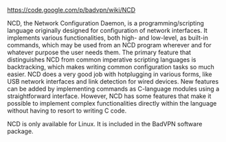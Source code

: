 https://code.google.com/p/badvpn/wiki/NCD

NCD, the Network Configuration Daemon, is a programming/scripting language originally designed for configuration of network interfaces. It implements various functionalities, both high- and low-level, as built-in commands, which may be used from an NCD program wherever and for whatever purpose the user needs them. The primary feature that distinguishes NCD from common imperative scripting languages is backtracking, which makes writing common configuration tasks so much easier. NCD does a very good job with hotplugging in various forms, like USB network interfaces and link detection for wired devices. New features can be added by implementing commands as C-language modules using a straightforward interface. However, NCD has some features that make it possible to implement complex functionalities directly within the language without having to resort to writing C code.

NCD is only available for Linux. It is included in the BadVPN software package.
